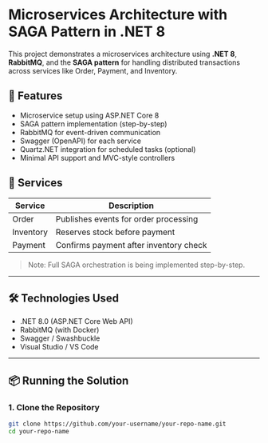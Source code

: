 # Microservices Architecture with SAGA Pattern in .NET 8

This project demonstrates a microservices architecture using **.NET 8**, **RabbitMQ**, and the **SAGA pattern** for handling distributed transactions across services like Order, Payment, and Inventory.

## 🚀 Features

- Microservice setup using ASP.NET Core 8
- SAGA pattern implementation (step-by-step)
- RabbitMQ for event-driven communication
- Swagger (OpenAPI) for each service
- Quartz.NET integration for scheduled tasks (optional)
- Minimal API support and MVC-style controllers

## 🧱 Services

| Service       | Description                            |
|---------------|----------------------------------------|
| Order         | Publishes events for order processing  |
| Inventory     | Reserves stock before payment          |
| Payment       | Confirms payment after inventory check |

> Note: Full SAGA orchestration is being implemented step-by-step.

---

## 🛠️ Technologies Used

- .NET 8.0 (ASP.NET Core Web API)
- RabbitMQ (with Docker)
- Swagger / Swashbuckle
- Visual Studio / VS Code

---

## 📦 Running the Solution

### 1. Clone the Repository

```bash
git clone https://github.com/your-username/your-repo-name.git
cd your-repo-name
